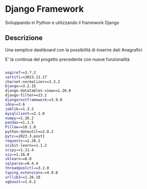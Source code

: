 # Django Framework

Sviluppando in Python e utilizzando il framework
Django

## Descrizione

Una semplice dashboard con la possibilità
di inserire dati Anagrafici

E' la continua del progetto precedente
con nuove funzionalità



```bash

asgiref==3.7.2
certifi==2023.11.17
charset-normalizer==3.3.2
Django==3.2.15
django-datatables-view==1.20.0
django-filter==23.2
djangorestframework==3.9.0
idna==3.6
joblib==1.3.2
mysqlclient==2.1.0
numpy==1.26.2
pandas==1.1.5
Pillow==10.1.0
python-dateutil==2.8.2
pytz==2023.3.post1
requests==2.28.2
scikit-learn==1.1.2
scipy==1.11.4
six==1.16.0
sklearn==0.0
sqlparse==0.4.4
threadpoolctl==3.2.0
typing_extensions==4.9.0
urllib3==1.26.18
xgboost==1.6.2


```